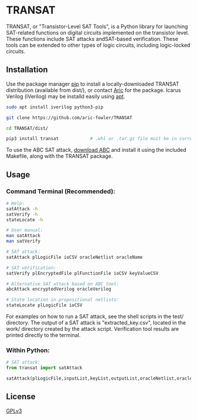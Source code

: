 # TRANSAT

TRANSAT, or "Transistor-Level SAT Tools", is a Python library for launching SAT-related functions on digital circuits implemented on the transistor level. 
These functions include SAT attacks andSAT-based verification. These tools can be extended to other types of logic circuits, including logic-locked circuits.

## Installation

Use the package manager [pip](https://pip.pypa.io/en/stable/) to install a locally-downloaded TRANSAT distribution (available from dist/), or contact 
[Aric](aric.fowler@utdallas.edu) for the package. Icarus Verilog (iVerilog) may be installd easily using [apt](https://en.wikipedia.org/wiki/APT_(software)).

```bash
sudo apt install iverilog python3-pip

git clone https://github.com/aric-fowler/TRANSAT

cd TRANSAT/dist/

pip3 install transat            # .whl or .tar.gz file must be in current directory
```

To use the ABC SAT attack, [download ABC](https://github.com/berkeley-abc/abc) and install it using the included Makefile, along with the TRANSAT package.

## Usage

### Command Terminal (Recommended):
```bash
# Help:
satAttack -h
satVerify -h
stateLocate -h

# User manual:
man satAttack
man satVerify

# SAT attack:
satAttack plLogicFile ioCSV oracleNetlist oracleName

# SAT verification:
satVerify plEncryptedFile plFunctionFile ioCSV keyValueCSV

# Alternative SAT attack based on ABC tool:
abcAttack encryptedVerilog oracleVerilog

# State location in propositional netlists:
stateLocate plLogicFile ioCSV
```
For examples on how to run a SAT attack, see the shell scripts in the test/ directory. The output of a SAT attack is  "extracted_key.csv", located in the work/ 
directory created by the attack script. Verification tool results are printed directly to the terminal. 

### Within Python:
```python
# SAT attack:
from transat import satAttack

satAttack(plLogicFile,inputList,keyList,outputList,oracleNetlist,oracleName)
```

## License

[GPLv3](https://choosealicense.com/licenses/gpl-3.0/)
